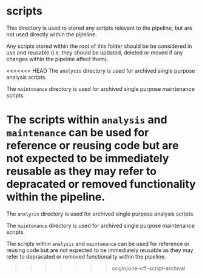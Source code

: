 # scripts

This directory is used to stored any scripts relevant to the pipeline, but are not used directly within the pipeline.

Any scripts stored within the root of this folder should be be considered in use and reusable (i.e. they should be updated, deleted or moved if any changes within the pipeline affect them).

<<<<<<< HEAD
The `analysis` directory is used for archived single purpose analysis scripts.

The `maintenance` directory is used for archived single purpose maintenance scripts.

The scripts within `analysis` and `maintenance` can be used for reference or reusing code but are not expected to be immediately reusable as they may refer to depracated or removed functionality within the pipeline.
=======
The `analysis` directory is used for archived single purpose analysis scripts. 

The `maintenance` directory is used for archived single purpose maintenance scripts. 

The scripts within `analysis` and `maintenance` can be used for reference or reusing code but are not expected to be immediately reusable as they may refer to depracated or removed functionality within the pipeline. 
>>>>>>> origin/one-off-script-archival
